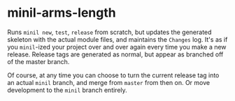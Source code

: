 # minil-arms-length

Runs `minil new`, `test`, `release` from scratch, but updates the generated skeleton with the actual module files, and maintains the `Changes` log. It's as if you `minil`-ized your project over and over again every time you make a new release. Release tags are generated as normal, but appear as branched off of the master branch.

Of course, at any time you can choose to turn the current release tag into an actual `minil` branch, and merge from `master` from then on. Or move development to the `minil` branch entirely.
